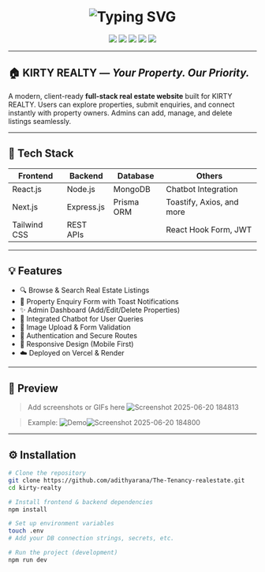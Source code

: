 <h1 align="center">
  <img src="https://readme-typing-svg.demolab.com?font=Playfair+Display&size=35&duration=3000&pause=1000&color=00BFFF&center=true&vCenter=true&width=435&lines=Welcome+to+KIRTY+REALTY!" alt="Typing SVG" />
</h1>

<p align="center">
  <img src="https://img.shields.io/badge/Status-Client%20Project-success?style=flat-square&color=brightgreen" />
  <img src="https://img.shields.io/badge/Backend-Node.js-blue?style=flat-square" />
  <img src="https://img.shields.io/badge/Frontend-React%20%26%20Next.js-blueviolet?style=flat-square" />
  <img src="https://img.shields.io/badge/Database-MongoDB-brightgreen?style=flat-square" />
  <img src="https://img.shields.io/badge/ORM-Prisma-blue?style=flat-square" />
</p>

---

## 🏠 KIRTY REALTY — *Your Property. Our Priority.*

A modern, client-ready **full-stack real estate website** built for KIRTY REALTY. Users can explore properties, submit enquiries, and connect instantly with property owners. Admins can add, manage, and delete listings seamlessly.

---

## 🚀 Tech Stack

| Frontend     | Backend      | Database   | Others                  |
|--------------|--------------|------------|--------------------------|
| React.js     | Node.js      | MongoDB    | Chatbot Integration      |
| Next.js      | Express.js   | Prisma ORM | Toastify, Axios, and more|
| Tailwind CSS | REST APIs    |            | React Hook Form, JWT     |

---

## 💡 Features

- 🔍 Browse & Search Real Estate Listings
- 🧾 Property Enquiry Form with Toast Notifications
- ✨ Admin Dashboard (Add/Edit/Delete Properties)
- 💬 Integrated Chatbot for User Queries
- 💾 Image Upload & Form Validation
- 🔐 Authentication and Secure Routes
- 🧭 Responsive Design (Mobile First)
- ☁️ Deployed on Vercel & Render

---

## 📸 Preview

> Add screenshots or GIFs here  ![Screenshot 2025-06-20 184813](https://github.com/user-attachments/assets/00008804-0490-43f2-9e67-b19bae0593e5)

> Example:
> ![Demo](https://your-demo-image-or-gif-link.gif)![Screenshot 2025-06-20 184800](https://github.com/user-attachments/assets/4df1d566-9f10-4d1a-b4fc-44a8a4a75544)


---

## ⚙️ Installation

```bash
# Clone the repository
git clone https://github.com/adithyarana/The-Tenancy-realestate.git
cd kirty-realty

# Install frontend & backend dependencies
npm install

# Set up environment variables
touch .env
# Add your DB connection strings, secrets, etc.

# Run the project (development)
npm run dev
